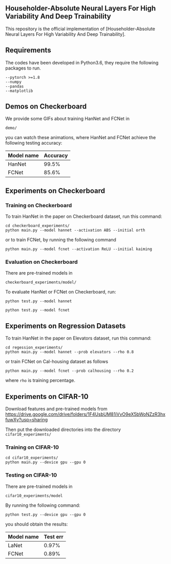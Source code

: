 
## Householder-Absolute Neural Layers For High Variability And Deep Trainability

This repository is the official implementation of [Householder-Absolute Neural Layers For High Variability And Deep Trainability]. 

## Requirements

The codes have been developed in Python3.6, they require the following packages to run.

```setup
--pytorch >=1.8
--numpy
--pandas
--matplotlib
```

## Demos on Checkerboard
We provide some GIFs about training HanNet and FCNet in 
```
demo/
```
you can watch these animations, where HanNet and FCNet achieve the following testing accuracy:  

| Model name         | Accuracy  | 
| ------------------ |---------- | 
| HanNet   |     99.5%           |  
| FCNet    |     85.6%           |  

## Experiments on Checkerboard

### Training on Checkerboard
To train HanNet in the paper on Checkerboard dataset, run this command:

```
cd checkerboard_experiments/
python main.py --model hannet --activation ABS --initial orth
```
or to train FCNet, by running the following command
```
python main.py --model fcnet --activation ReLU --initial kaiming
```

### Evaluation on Checkerboard 

There are pre-trained models in
```
checkerboard_experiments/model/
```

To evaluate HanNet or FCNet on Checkerboard, run:

```
python test.py --model hannet
```
```
python test.py --model fcnet
```

##  Experiments on Regression Datasets
To train HanNet in the paper on Elevators dataset, run this command:

```
cd regession_experiments/
python main.py --model hannet --prob elevators --rho 0.8
```
or train FCNet on Cal-housing dataset as follows
```
python main.py --model fcnet --prob calhousing --rho 0.2
```
where ``rho`` is training percentage. 

##  Experiments on CIFAR-10

Download features and pre-trained models from
https://drive.google.com/drive/folders/1F4UsbUM81iVvO9eX5bWoNZzR3hxfuwXy?usp=sharing

Then put the downloaded directories into the directory ``cifar10_experiments/``



### Training on CIFAR-10

```
cd cifar10_experiments/
python main.py --device gpu --gpu 0
```

### Testing on CIFAR-10
There are pre-trained models in
```
cifar10_experiments/model
```
By running the following command:
```
python test.py --device gpu --gpu 0
```
you should obtain the results:

| Model name         | Test err  | 
| ------------------ |---------- | 
| LaNet   |     0.97%            |  
| FCNet   |     0.89%            |  
